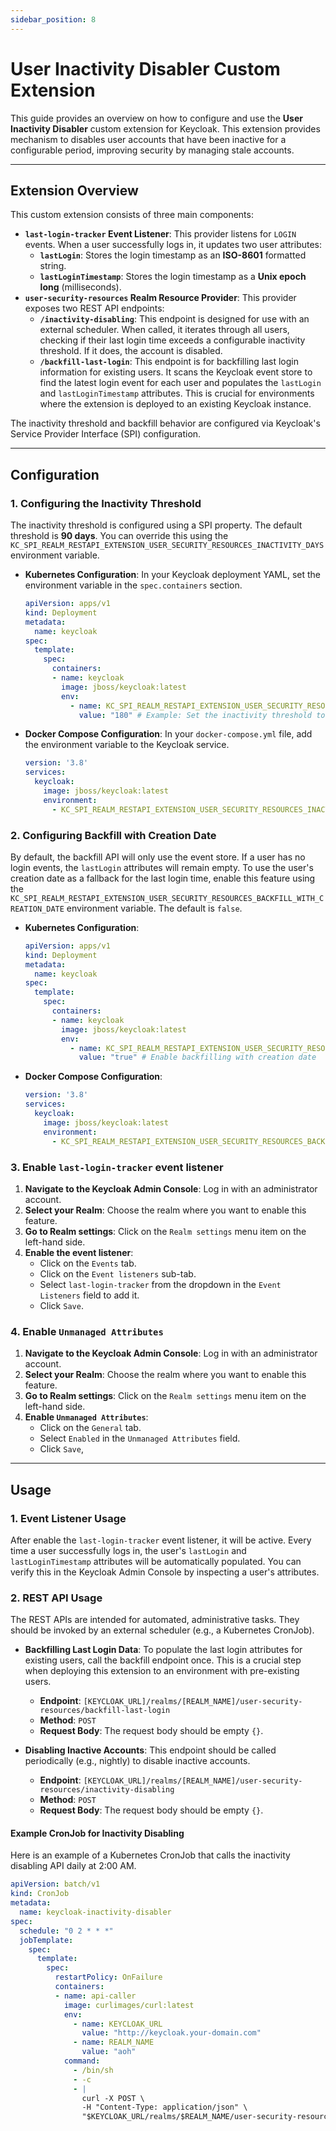 ```yaml
---
sidebar_position: 8
---
```


# User Inactivity Disabler Custom Extension

This guide provides an overview on how to configure and use the **User Inactivity Disabler** custom extension for Keycloak. 
This extension provides mechanism to disables user accounts that have been inactive for a configurable period, improving security 
by managing stale accounts.

-----

## **Extension Overview**

This custom extension consists of three main components:

  * **`last-login-tracker` Event Listener**: This provider listens for `LOGIN` events. 
  When a user successfully logs in, it updates two user attributes:
      * **`lastLogin`**: Stores the login timestamp as an **ISO-8601** formatted string.
      * **`lastLoginTimestamp`**: Stores the login timestamp as a **Unix epoch long** (milliseconds).
  * **`user-security-resources` Realm Resource Provider**: This provider exposes two REST API endpoints:
      * **`/inactivity-disabling`**: This endpoint is designed for use with an external scheduler. When called, it iterates through all users, 
      checking if their last login time exceeds a configurable inactivity threshold. If it does, the account is disabled.
      * **`/backfill-last-login`**: This endpoint is for backfilling last login information for existing users. It scans the Keycloak event 
      store to find the latest login event for each user and populates the `lastLogin` and `lastLoginTimestamp` attributes. 
      This is crucial for environments where the extension is deployed to an existing Keycloak instance.

The inactivity threshold and backfill behavior are configured via Keycloak's Service Provider Interface (SPI) configuration.


-----


## **Configuration**

### **1. Configuring the Inactivity Threshold**

The inactivity threshold is configured using a SPI property. The default threshold is **90 days**. You can override this using 
the `KC_SPI_REALM_RESTAPI_EXTENSION_USER_SECURITY_RESOURCES_INACTIVITY_DAYS` environment variable.

  * **Kubernetes Configuration**: In your Keycloak deployment YAML, set the environment variable in the `spec.containers` section.

    ```yaml
    apiVersion: apps/v1
    kind: Deployment
    metadata:
      name: keycloak
    spec:
      template:
        spec:
          containers:
          - name: keycloak
            image: jboss/keycloak:latest
            env:
              - name: KC_SPI_REALM_RESTAPI_EXTENSION_USER_SECURITY_RESOURCES_INACTIVITY_DAYS
                value: "180" # Example: Set the inactivity threshold to 180 days
    ```

  * **Docker Compose Configuration**: In your `docker-compose.yml` file, add the environment variable to the Keycloak service.

    ```yaml
    version: '3.8'
    services:
      keycloak:
        image: jboss/keycloak:latest
        environment:
          - KC_SPI_REALM_RESTAPI_EXTENSION_USER_SECURITY_RESOURCES_INACTIVITY_DAYS=180 # Example: Set the inactivity threshold to 180 days
    ```

### **2. Configuring Backfill with Creation Date**

By default, the backfill API will only use the event store. If a user has no login events, the `lastLogin` attributes will remain empty. 
To use the user's creation date as a fallback for the last login time, enable this feature using the 
`KC_SPI_REALM_RESTAPI_EXTENSION_USER_SECURITY_RESOURCES_BACKFILL_WITH_CREATION_DATE` environment variable. The default is `false`.

  * **Kubernetes Configuration**:

    ```yaml
    apiVersion: apps/v1
    kind: Deployment
    metadata:
      name: keycloak
    spec:
      template:
        spec:
          containers:
          - name: keycloak
            image: jboss/keycloak:latest
            env:
              - name: KC_SPI_REALM_RESTAPI_EXTENSION_USER_SECURITY_RESOURCES_BACKFILL_WITH_CREATION_DATE
                value: "true" # Enable backfilling with creation date
    ```

  * **Docker Compose Configuration**:

    ```yaml
    version: '3.8'
    services:
      keycloak:
        image: jboss/keycloak:latest
        environment:
          - KC_SPI_REALM_RESTAPI_EXTENSION_USER_SECURITY_RESOURCES_BACKFILL_WITH_CREATION_DATE=true # Enable backfilling with creation date
    ```

### **3. Enable `last-login-tracker` event listener**

1. **Navigate to the Keycloak Admin Console**: Log in with an administrator account.
2. **Select your Realm**: Choose the realm where you want to enable this feature.
3. **Go to Realm settings**: Click on the `Realm settings` menu item on the left-hand side.
4. **Enable the event listener**:
    - Click on the `Events` tab.
    - Click on the `Event listeners` sub-tab.
    - Select `last-login-tracker` from the dropdown in the `Event Listeners` field to add it.
    - Click `Save`.

### **4. Enable `Unmanaged Attributes`**

1. **Navigate to the Keycloak Admin Console**: Log in with an administrator account.
2. **Select your Realm**: Choose the realm where you want to enable this feature.
3. **Go to Realm settings**: Click on the `Realm settings` menu item on the left-hand side.
4. **Enable `Unmanaged Attributes`**:
    - Click on the `General` tab.
    - Select `Enabled` in the `Unmanaged Attributes` field.
    - Click `Save`,


-----

## **Usage**

### **1. Event Listener Usage**

After enable the `last-login-tracker` event listener, it will be active. Every time a user successfully logs in, 
the user's `lastLogin` and `lastLoginTimestamp` attributes will be automatically populated. 
You can verify this in the Keycloak Admin Console by inspecting a user's attributes.

### **2. REST API Usage**

The REST APIs are intended for automated, administrative tasks. They should be invoked by an external scheduler (e.g., a Kubernetes CronJob).

  * **Backfilling Last Login Data**: To populate the last login attributes for existing users, call the backfill endpoint once. 
  This is a crucial step when deploying this extension to an environment with pre-existing users.

      * **Endpoint**: `[KEYCLOAK_URL]/realms/[REALM_NAME]/user-security-resources/backfill-last-login`
      * **Method**: `POST`
      * **Request Body**: The request body should be empty `{}`.

  * **Disabling Inactive Accounts**: This endpoint should be called periodically (e.g., nightly) to disable inactive accounts.

      * **Endpoint**: `[KEYCLOAK_URL]/realms/[REALM_NAME]/user-security-resources/inactivity-disabling`
      * **Method**: `POST`
      * **Request Body**: The request body should be empty `{}`.

#### **Example CronJob for Inactivity Disabling**

Here is an example of a Kubernetes CronJob that calls the inactivity disabling API daily at 2:00 AM. 

```yaml
apiVersion: batch/v1
kind: CronJob
metadata:
  name: keycloak-inactivity-disabler
spec:
  schedule: "0 2 * * *"
  jobTemplate:
    spec:
      template:
        spec:
          restartPolicy: OnFailure
          containers:
          - name: api-caller
            image: curlimages/curl:latest
            env:
              - name: KEYCLOAK_URL
                value: "http://keycloak.your-domain.com"
              - name: REALM_NAME
                value: "aoh"
            command:
              - /bin/sh
              - -c
              - |
                curl -X POST \
                -H "Content-Type: application/json" \
                "$KEYCLOAK_URL/realms/$REALM_NAME/user-security-resources/inactivity-disabling"
```


